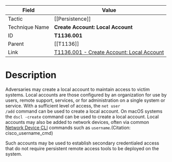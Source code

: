 
|Field|Value|
|---|---|
|Tactic|[[Persistence]]|
|Technique Name|**Create Account: Local Account**|
|ID|**T1136.001**|
|Parent|[[T1136]]|
|Link|[T1136.001 - Create Account: Local Account](https://attack.mitre.org/techniques/T1136/001)|

# Description

Adversaries may create a local account to maintain access to victim systems. Local accounts are those configured by an organization for use by users, remote support, services, or for administration on a single system or service. With a sufficient level of access, the <code>net user /add</code> command can be used to create a local account. On macOS systems the <code>dscl -create</code> command can be used to create a local account. Local accounts may also be added to network devices, often via common [Network Device CLI](https://attack.mitre.org/techniques/T1059/008) commands such as <code>username</code>.(Citation: cisco_username_cmd)

Such accounts may be used to establish secondary credentialed access that do not require persistent remote access tools to be deployed on the system.
